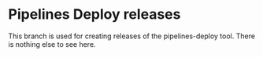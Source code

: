 # Pipelines Deploy releases

This branch is used for creating releases of the pipelines-deploy
tool. There is nothing else to see here.

